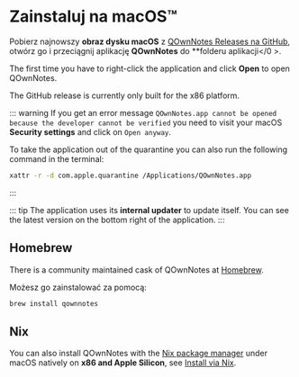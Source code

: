 # Zainstaluj na macOS™

Pobierz najnowszy **obraz dysku macOS** z [QOwnNotes Releases na GitHub](https://github.com/pbek/QOwnNotes/releases), otwórz go i przeciągnij aplikację **QOwnNotes** do **folderu aplikacji</0 >.</p>

The first time you have to right-click the application and click **Open** to open QOwnNotes.

The GitHub release is currently only built for the x86 platform.

::: warning
If you get an error message `QOwnNotes.app cannot be opened because the developer cannot be verified` you need to visit your macOS **Security settings** and click on `Open anyway`.

To take the application out of the quarantine you can also run the following command in the terminal:

```bash
xattr -r -d com.apple.quarantine /Applications/QOwnNotes.app
```
:::

::: tip
The application uses its **internal updater** to update itself. You can see the latest version on the bottom right of the application.
:::

## Homebrew

There is a community maintained cask of QOwnNotes at [Homebrew](https://formulae.brew.sh/cask/qownnotes).

Możesz go zainstalować za pomocą:

```bash
brew install qownnotes
```

## Nix

You can also install QOwnNotes with the [Nix package manager](https://wiki.nixos.org/wiki/Nix_package_manager) under macOS natively on **x86 and Apple Silicon**, see [Install via Nix](./nix.md).
